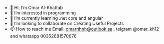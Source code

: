 - 👋 Hi, I’m Omar Al-Khattab
- 👀 I’m interested in programming
- 🌱 I’m currently learning .net core and angular
- 💞️ I’m looking to collaborate on Creating Useful Projects
- 📫 How to reach me Email: omarnhnh@outlook.sa , telgram @omar_kh12 and whatsapp 00352681570676

<!---
omar1017/omar1017 is a ✨ special ✨ repository because its `README.md` (this file) appears on your GitHub profile.
You can click the Preview link to take a look at your changes.
--->
